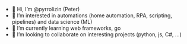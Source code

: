 - 👋 Hi, I’m @pyrrolizin (Peter)
- 👀 I’m interested in automations (home automation, RPA, scripting, pipelines) and data science (ML)
- 🌱 I’m currently learning web frameworks, go
- 💞️ I’m looking to collaborate on interesting projects (python, js, C#, ...)
<!-- - 📫 How to reach me: DM -->

<!---
pyrrolizin/pyrrolizin is a ✨ special ✨ repository because its `README.md` (this file) appears on your GitHub profile.
You can click the Preview link to take a look at your changes.
--->
